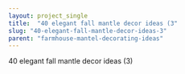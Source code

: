 ```yaml
---
layout: project_single
title:  "40 elegant fall mantle decor ideas (3"
slug: "40-elegant-fall-mantle-decor-ideas-3"
parent: "farmhouse-mantel-decorating-ideas"
---
```

40 elegant fall mantle decor ideas (3)